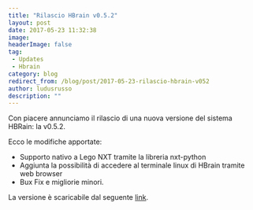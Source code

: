 ```yaml
---
title: "Rilascio HBrain v0.5.2"
layout: post
date: 2017-05-23 11:32:38
image: 
headerImage: false
tag: 
 - Updates
 - Hbrain
category: blog
redirect_from: /blog/post/2017-05-23-rilascio-hbrain-v052
author: ludusrusso
description: ""
---
```


Con piacere annunciamo il rilascio di una nuova versione del sistema HBRain: la v0.5.2.

Ecco le modifiche apportate:

 - Supporto nativo a Lego NXT tramite la libreria nxt-python
 - Aggiunta la possibilità di accedere al terminale linux di HBrain tramite web browser
 - Bux Fix e migliorie minori.

La versione è scaricabile dal seguente [link](https://sourceforge.net/projects/hbrain/).
